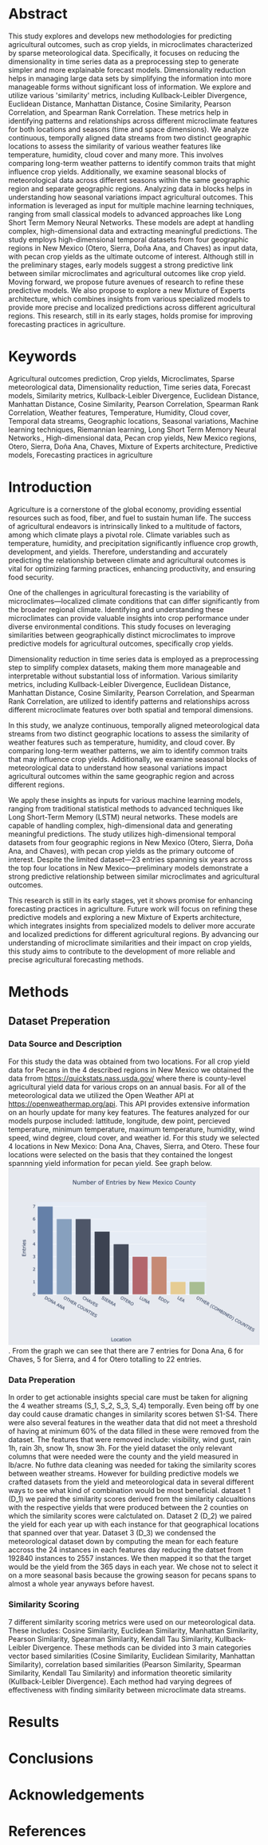 # Abstract

This study explores and develops new methodologies for predicting agricultural outcomes, such as crop yields, in microclimates characterized by sparse meteorological data. Specifically, it focuses on reducing the dimensionality in time series data as a preprocessing step to generate simpler and more explainable forecast models. Dimensionality reduction helps in managing large data sets by simplifying the information into more manageable forms without significant loss of information. We explore and utilize various 'similarity' metrics, including Kullback-Leibler Divergence, Euclidean Distance, Manhattan Distance, Cosine Similarity, Pearson Correlation, and Spearman Rank Correlation. These metrics help in identifying patterns and relationships across different microclimate features for both locations and seasons (time and space dimensions). We analyze continuous, temporally aligned data streams from two distinct geographic locations to assess the similarity of various weather features like temperature, humidity, cloud cover and many more. This involves comparing long-term weather patterns to identify common traits that might influence crop yields. Additionally, we examine seasonal blocks of meteorological data across different seasons within the same geographic region and separate geographic regions. Analyzing data in blocks helps in understanding how seasonal variations impact agricultural outcomes. This information is leveraged as input for multiple machine learning techniques, ranging from small classical models to advanced approaches like Long Short Term Memory Neural Networks. These models are adept at handling complex, high-dimensional data and extracting meaningful predictions. The study employs high-dimensional temporal datasets from four geographic regions in New Mexico (Otero, Sierra, Doña Ana, and Chaves) as input data, with pecan crop yields as the ultimate outcome of interest. Although still in the preliminary stages, early models suggest a strong predictive link between similar microclimates and agricultural outcomes like crop yield. Moving forward, we propose future avenues of research to refine these predictive models. We also propose to explore a new Mixture of Experts architecture, which combines insights from various specialized models to provide more precise and localized predictions across different agricultural regions. This research, still in its early stages, holds promise for improving forecasting practices in agriculture.

# Keywords
Agricultural outcomes prediction, Crop yields, Microclimates, Sparse meteorological data, Dimensionality reduction, Time series data, Forecast models, Similarity metrics, Kullback-Leibler Divergence, Euclidean Distance, Manhattan Distance, Cosine Similarity, Pearson Correlation, Spearman Rank Correlation, Weather features, Temperature, Humidity, Cloud cover, Temporal data streams, Geographic locations, Seasonal variations, Machine learning techniques, Riemannian learning, Long Short Term Memory Neural Networks., High-dimensional data, Pecan crop yields, New Mexico regions, Otero, Sierra, Doña Ana, Chaves, Mixture of Experts architecture, Predictive models, Forecasting practices in agriculture

# Introduction

Agriculture is a cornerstone of the global economy, providing essential resources such as food, fiber, and fuel to sustain human life. The success of agricultural endeavors is intrinsically linked to a multitude of factors, among which climate plays a pivotal role. Climate variables such as temperature, humidity, and precipitation significantly influence crop growth, development, and yields. Therefore, understanding and accurately predicting the relationship between climate and agricultural outcomes is vital for optimizing farming practices, enhancing productivity, and ensuring food security.

One of the challenges in agricultural forecasting is the variability of microclimates—localized climate conditions that can differ significantly from the broader regional climate. Identifying and understanding these microclimates can provide valuable insights into crop performance under diverse environmental conditions. This study focuses on leveraging similarities between geographically distinct microclimates to improve predictive models for agricultural outcomes, specifically crop yields.

Dimensionality reduction in time series data is employed as a preprocessing step to simplify complex datasets, making them more manageable and interpretable without substantial loss of information. Various similarity metrics, including Kullback-Leibler Divergence, Euclidean Distance, Manhattan Distance, Cosine Similarity, Pearson Correlation, and Spearman Rank Correlation, are utilized to identify patterns and relationships across different microclimate features over both spatial and temporal dimensions.

In this study, we analyze continuous, temporally aligned meteorological data streams from two distinct geographic locations to assess the similarity of weather features such as temperature, humidity, and cloud cover. By comparing long-term weather patterns, we aim to identify common traits that may influence crop yields. Additionally, we examine seasonal blocks of meteorological data to understand how seasonal variations impact agricultural outcomes within the same geographic region and across different regions.

We apply these insights as inputs for various machine learning models, ranging from traditional statistical methods to advanced techniques like Long Short-Term Memory (LSTM) neural networks. These models are capable of handling complex, high-dimensional data and generating meaningful predictions. The study utilizes high-dimensional temporal datasets from four geographic regions in New Mexico (Otero, Sierra, Doña Ana, and Chaves), with pecan crop yields as the primary outcome of interest. Despite the limited dataset—23 entries spanning six years across the top four locations in New Mexico—preliminary models demonstrate a strong predictive relationship between similar microclimates and agricultural outcomes.

This research is still in its early stages, yet it shows promise for enhancing forecasting practices in agriculture. Future work will focus on refining these predictive models and exploring a new Mixture of Experts architecture, which integrates insights from specialized models to deliver more accurate and localized predictions for different agricultural regions. By advancing our understanding of microclimate similarities and their impact on crop yields, this study aims to contribute to the development of more reliable and precise agricultural forecasting methods.

# Methods

## Dataset Preperation

### Data Source and Description

For this study the data was obtained from two locations. For all crop yield data for Pecans in the 4 described regions in New Mexico we obtained the data frrom https://quickstats.nass.usda.gov/ where there is county-level agricultural yield data for various crops on an annual basis. For all of the meteorological data we utilized the Open Weather API at https://openweathermap.org/api. This API provides extensive information on an hourly update for many key features. The features analyzed for our models purpose included: lattitude, longitude, dew point, percieved temperature, minimum temperature, maximum temperature, humidity, wind speed, wind degree, cloud cover, and weather id. For this study we selected 4 locations in New Mexico: Dona Ana, Chaves, Sierra, and Otero. These four locations were selected on the basis that they contained the longest spannning yield information for pecan yield. See graph below. ![graph](number_of_entries_by_new_mexico_count.png). From the graph we can see that there are 7 entries for Dona Ana, 6 for Chaves, 5 for Sierra, and 4 for Otero totalling to 22 entries. 

### Data Preperation

In order to get actionable insights special care must be taken for aligning the 4 weather streams (S_1, S_2, S_3, S_4) temporally. Even being off by one day could cause dramatic changes in similarity scores betwen S1-S4. There were also several features in the weather data that did not meet a threshold of having at minimum 60% of the data filled in these were removed from the dataset. The features that were removed include: visibility, wind gust, rain 1h, rain 3h, snow 1h, snow 3h. For the yield dataset the only relevant columns that were needed were the county and the yield measured in lb/acre. No futhre data cleaning was needed for taking the similarity scores between weather streams. However for building predictive models we crafted datasets from the yield and meteorological data in several different ways to see what kind of combination would be most beneficial. dataset 1 (D_1) we paired the similarity scores derived from the similarity calcualtions with the respective yields that were produced between the 2 counties on which the similarity scores were calctulated on. Dataset 2 (D_2) we paired the yield for each year up with each instance for that geographical locations that spanned over that year. Dataset 3 (D_3) we condensed the meteorological dataset down by computing the mean for each feature accross the 24 instances in each features day reducing the datset from 192840 instances to 2557 instances. We then mapped it so that the target would be the yield from the 365 days in each year. We chose not to select it on a more seasonal basis because the growing season for pecans spans to almost a whole year anyways before havest. 


### Similarity Scoring

7 different similarity scoring metrics were used on our meteorological data. These includes: Cosine Similarity, Euclidean Similarity, Manhattan Similarity, Pearson Similarity, Spearman Similarity, Kendall Tau Similarity, Kullback-Leibler Divergence. These methods can be divided into 3 main categories vector based similarities (Cosine Similarity, Euclidean Similarity, Manhattan Similarity), correlation based similarities (Pearson Similarity, Spearman Similarity, Kendall Tau Similarity) and information theoretic similarity (Kullback-Leibler Divergence). Each method had varying degrees of effectiveness with finding similarity between microclimate data streams. 



# Results 

# Conclusions

# Acknowledgements

# References